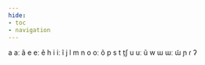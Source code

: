 ```yaml
---
hide:
- toc
- navigation
---
```

a
aː
ã
e
eː
ẽ
h
i
iː
ĩ
j
l
m
n
o
oː
õ
p
s
t
t̠ʃ
u
uː
ũ
w
ɯ
ɯː
ɯ̃
ɲ
ɾ
ʔ
